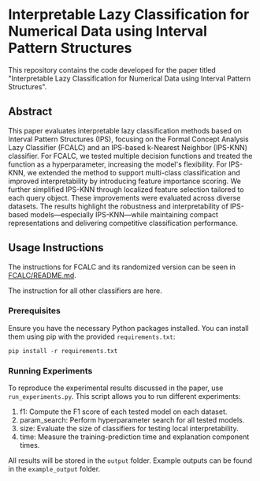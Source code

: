 # Interpretable Lazy Classification for Numerical Data using Interval Pattern Structures

This repository contains the code developed for the paper titled "Interpretable Lazy Classification for Numerical Data using Interval Pattern Structures".

## Abstract
This paper evaluates interpretable lazy classification methods based on Interval Pattern Structures (IPS), focusing on the Formal Concept Analysis Lazy Classifier (FCALC) and an IPS-based k-Nearest Neighbor (IPS-KNN) classifier. For FCALC, we tested multiple decision functions and treated the function as a hyperparameter, increasing the model's flexibility. For IPS-KNN, we extended the method to support multi-class classification and improved interpretability by introducing feature importance scoring. We further simplified IPS-KNN through localized feature selection tailored to each query object. These improvements were evaluated across diverse datasets. The results highlight the robustness and interpretability of IPS-based models—especially IPS-KNN—while maintaining compact representations and delivering competitive classification performance.


## Usage Instructions
The instructions for FCALC and its randomized version can be seen in  [FCALC/README.md](FCALC/README.md). 

The instruction for all other classifiers are here.

### Prerequisites
Ensure you have the necessary Python packages installed. You can install them using pip with the provided `requirements.txt`:

`pip install -r requirements.txt`


### Running Experiments
To reproduce the experimental results discussed in the paper, use `run_experiments.py`. This script allows you to run different experiments:

1. f1: Compute the F1 score of each tested model on each dataset.
2. param_search: Perform hyperparameter search for all tested models.
3. size: Evaluate the size of classifiers for testing local interpretability.
4. time: Measure the training-prediction time and explanation component times.



All results will be stored in the `output` folder. Example outputs can be found in the `example_output` folder.



